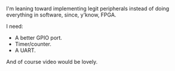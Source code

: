 I'm leaning toward implementing legit peripherals instead of doing everything in
software, since, y'know, FPGA.

I need:
- A better GPIO port.
- Timer/counter.
- A UART.

And of course video would be lovely.

